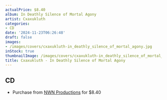 ```yaml
---
actualPrice: $8.40
album: In Deathly Silence of Mortal Agony
artist: Cxaxukluth
categories:
- CD
date: '2024-11-23T06:26:48'
draft: false
images:
- /images/covers/cxaxukluth-in_deathly_silence_of_mortal_agony.jpg
inStock: true
thumbnailImage: /images/covers/cxaxukluth-in_deathly_silence_of_mortal_agony-thumb.jpg
title: Cxaxukluth - In Deathly Silence of Mortal Agony
---
```


## CD
* Purchase from [NWN Productions](http://shop.nwnprod.com/index.php?route=product/product&path=93&product_id=38872&sort=pd.name&order=ASC) for $8.40
